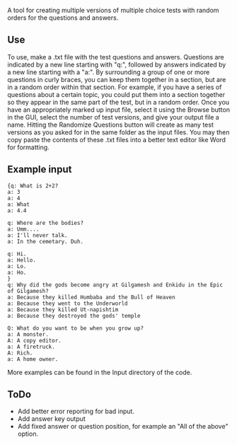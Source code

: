 A tool for creating multiple versions of multiple choice tests with random orders for the questions and answers.

Use
---
To use, make a .txt file with the test questions and answers. Questions are indicated by a new line starting with "q:", followed by answers indicated by a new line starting with a "a:".
By surrounding a group of one or more questions in curly braces, you can keep them together in a section, but are in a random order within that section. For example, if you have a series of questions about a certain topic, you could put them into a section together so they appear in the same part of the test, but in a random order.
Once you have an appropriately marked up input file, select it using the Browse button in the GUI, select the number of test versions, and give your output file a name. Hitting the Randomize Questions button will create as many test versions as you asked for in the same folder as the input files. You may then copy paste the contents of these .txt files into a better text editor like Word for formatting.

Example input
-------------
```
{q: What is 2+2?
a: 3
a: 4
a: What
a: 4.4

q: Where are the bodies?
a: Umm....
a: I'll never talk.
a: In the cemetary. Duh.

q: Hi.
a: Hello.
a: Lo.
a: Ho.
}
q: Why did the gods become angry at Gilgamesh and Enkidu in the Epic of Gilgamesh?
a: Because they killed Humbaba and the Bull of Heaven
a: Because they went to the Underworld
a: Because they killed Ut-napishtim
a: Because they destroyed the gods' temple

Q: What do you want to be when you grow up?
a: A monster.
A: A copy editor.
a: A firetruck.
A: Rich.
a: A home owner.
```
More examples can be found in the Input directory of the code.

ToDo
----
* Add better error reporting for bad input.
* Add answer key output
* Add fixed answer or question position, for example an "All of the above" option.